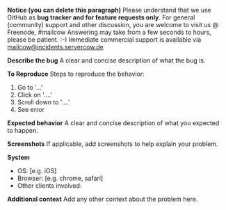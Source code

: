 **Notice (you can delete this paragraph)**
Please understand that we use GitHub as **bug tracker and for feature requests only**.
For general (community) support and other discussion, you are welcome to visit us @ Freenode, #mailcow
Answering may take from a few seconds to hours, please be patient. :-)
Immediate commercial support is available via mailcow@incidents.servercow.de

**Describe the bug**
A clear and concise description of what the bug is.

**To Reproduce**
Steps to reproduce the behavior:
1. Go to '...'
2. Click on '....'
3. Scroll down to '....'
4. See error

**Expected behavior**
A clear and concise description of what you expected to happen.

**Screenshots**
If applicable, add screenshots to help explain your problem.

**System**
 - OS: [e.g. iOS]
 - Browser: [e.g. chrome, safari]
 - Other clients involved:

**Additional context**
Add any other context about the problem here.
